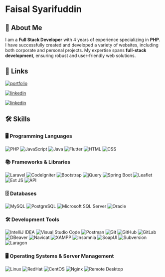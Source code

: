 # Faisal Syarifuddin

## 🚀 About Me
I am a **Full Stack Developer** with 4 years of experience specializing in ​**PHP**. I have successfully created and developed a variety of websites, ​including both corporate and personal projects. My expertise spans **full-​stack development**, ensuring robust and user-friendly web solutions.


## 🔗 Links
[![portfolio](https://img.shields.io/badge/my_portfolio-000?style=for-the-badge&logo=ko-fi&logoColor=white)](https://faisalsyarifuddin.my.canva.site/) 

[![linkedin](https://img.shields.io/badge/linkedin-0A66C2?style=for-the-badge&logo=linkedin&logoColor=white)](https://www.linkedin.com/in/faisal-syarifuddin/)

[![linkedin](https://img.shields.io/badge/Instagram-E4405F?style=for-the-badge&logo=instagram&logoColor=white)](https://www.instagram.com/_faisalsyarifuddin/)


## 🛠 Skills
### 🖥️ Programming Languages  
![PHP](https://img.shields.io/badge/PHP-777BB4?style=for-the-badge&logo=php&logoColor=white)  ![JavaScript](https://img.shields.io/badge/JavaScript-F7DF1E?style=for-the-badge&logo=javascript&logoColor=black)  ![Java](https://img.shields.io/badge/Java-ED8B00?style=for-the-badge&logo=java&logoColor=white)  ![Flutter](https://img.shields.io/badge/Flutter-02569B?style=for-the-badge&logo=flutter&logoColor=white)  ![HTML](https://img.shields.io/badge/HTML5-E34F26?style=for-the-badge&logo=html5&logoColor=white)  ![CSS](https://img.shields.io/badge/CSS3-1572B6?style=for-the-badge&logo=css3&logoColor=white)  

### 📚 Frameworks & Libraries  
![Laravel](https://img.shields.io/badge/Laravel-FF2D20?style=for-the-badge&logo=laravel&logoColor=white)  ![CodeIgniter](https://img.shields.io/badge/CodeIgniter-EF4223?style=for-the-badge&logo=codeigniter&logoColor=white)  ![Bootstrap](https://img.shields.io/badge/Bootstrap-7952B3?style=for-the-badge&logo=bootstrap&logoColor=white)  ![jQuery](https://img.shields.io/badge/jQuery-0769AD?style=for-the-badge&logo=jquery&logoColor=white)  ![Spring Boot](https://img.shields.io/badge/Spring_Boot-6DB33F?style=for-the-badge&logo=spring-boot&logoColor=white)  ![Leaflet](https://img.shields.io/badge/Leaflet-199900?style=for-the-badge&logo=leaflet&logoColor=white)  ![Ext JS](https://img.shields.io/badge/Ext%20JS-0865A6?style=for-the-badge&logo=sencha&logoColor=white)  ![API](https://img.shields.io/badge/API-005571?style=for-the-badge&logo=fastapi&logoColor=white)  

### 🗄️ Databases  
![MySQL](https://img.shields.io/badge/MySQL-4479A1?style=for-the-badge&logo=mysql&logoColor=white)  ![PostgreSQL](https://img.shields.io/badge/PostgreSQL-4169E1?style=for-the-badge&logo=postgresql&logoColor=white)  ![Microsoft SQL Server](https://img.shields.io/badge/Microsoft_SQL_Server-CC2927?style=for-the-badge&logo=microsoft-sql-server&logoColor=white)  ![Oracle](https://img.shields.io/badge/Oracle-F80000?style=for-the-badge&logo=oracle&logoColor=white)  

### 🛠 Development Tools  
![IntelliJ IDEA](https://img.shields.io/badge/IntelliJ_IDEA-000000.svg?style=for-the-badge&logo=intellij-idea&logoColor=white)  ![Visual Studio Code](https://img.shields.io/badge/VS_Code-007ACC?style=for-the-badge&logo=visual-studio-code&logoColor=white)  ![Postman](https://img.shields.io/badge/Postman-FF6C37?style=for-the-badge&logo=postman&logoColor=white)  ![Git](https://img.shields.io/badge/Git-F05032?style=for-the-badge&logo=git&logoColor=white)  ![GitHub](https://img.shields.io/badge/GitHub-181717?style=for-the-badge&logo=github&logoColor=white)  ![GitLab](https://img.shields.io/badge/GitLab-FC6D26?style=for-the-badge&logo=gitlab&logoColor=white)  ![DBeaver](https://img.shields.io/badge/DBeaver-372923?style=for-the-badge&logo=dbeaver&logoColor=white)  ![Navicat](https://img.shields.io/badge/Navicat-199900?style=for-the-badge&logo=navicat&logoColor=white)  ![XAMPP](https://img.shields.io/badge/XAMPP-FB7A24?style=for-the-badge&logo=xampp&logoColor=white)  ![Insomnia](https://img.shields.io/badge/Insomnia-4000BF?style=for-the-badge&logo=insomnia&logoColor=white)  ![SoapUI](https://img.shields.io/badge/SoapUI-6CB52D?style=for-the-badge&logo=soapui&logoColor=white)  ![Subversion](https://img.shields.io/badge/Subversion-809CC9?style=for-the-badge&logo=subversion&logoColor=white)  ![Laragon](https://img.shields.io/badge/Laragon-0E83CD?style=for-the-badge&logo=laragon&logoColor=white)  

### 🖥️ Operating Systems & Server Management  
![Linux](https://img.shields.io/badge/Linux-FCC624?style=for-the-badge&logo=linux&logoColor=black)  ![RedHat](https://img.shields.io/badge/RedHat-EE0000?style=for-the-badge&logo=red-hat&logoColor=white)  ![CentOS](https://img.shields.io/badge/CentOS-262577?style=for-the-badge&logo=centos&logoColor=white)  ![Nginx](https://img.shields.io/badge/Nginx-009639?style=for-the-badge&logo=nginx&logoColor=white)  ![Remote Desktop](https://img.shields.io/badge/Remote_Desktop-0078D6?style=for-the-badge&logo=microsoft&logoColor=white)

